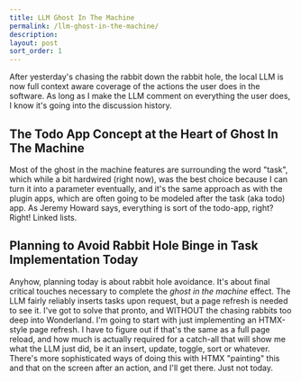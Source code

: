 ```yaml
---
title: LLM Ghost In The Machine
permalink: /llm-ghost-in-the-machine/
description: 
layout: post
sort_order: 1
---
```


After yesterday's chasing the rabbit down the rabbit hole, the local LLM is now
full context aware coverage of the actions the user does in the software. As
long as I make the LLM comment on everything the user does, I know it's going
into the discussion history.

## The Todo App Concept at the Heart of Ghost In The Machine

Most of the ghost in the machine features are surrounding the word "task", which
while a bit hardwired (right now), was the best choice because I can turn it
into a parameter eventually, and it's the same approach as with the plugin apps,
which are often going to be modeled after the task (aka todo) app. As Jeremy
Howard says, everything is sort of the todo-app, right? Right! Linked lists.

## Planning to Avoid Rabbit Hole Binge in Task Implementation Today

Anyhow, planning today is about rabbit hole avoidance. It's about final critical
touches necessary to complete the *ghost in the machine* effect. The LLM fairly
reliably inserts tasks upon request, but a page refresh is needed to see it.
I've got to solve that pronto, and WITHOUT the chasing rabbits too deep into
Wonderland. I'm going to start with just implementing an HTMX-style page
refresh. I have to figure out if that's the same as a full page reload, and how
much is actually required for a catch-all that will show me what the LLM just
did, be it an insert, update, toggle, sort or whatever. There's more
sophisticated ways of doing this with HTMX "painting" this and that on the
screen after an action, and I'll get there. Just not today.

